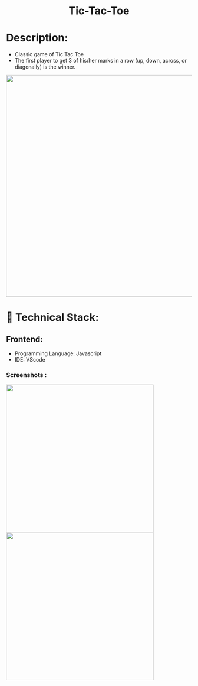 <h1 align="center">
  Tic-Tac-Toe
</h1>

# Description:

- Classic game of Tic Tac Toe
- The first player to get 3 of his/her marks in a row (up, down, across, or diagonally) is the winner.

<img src="https://user-images.githubusercontent.com/64123398/127101212-07b8cfda-664b-429a-9b33-00b5e6007f35.png" width="600px">

# 🚀 Technical Stack:

## Frontend:
- Programming Language: Javascript
- IDE: VScode

### Screenshots :

<img src="https://user-images.githubusercontent.com/64123398/127101218-bd21afe3-ca56-4697-8b03-5f4cc48e8c72.png" width="400px" align="left" > <img src="https://user-images.githubusercontent.com/64123398/127101223-b3298368-89cc-4739-bd63-5e12b615c832.png" width="400px">

